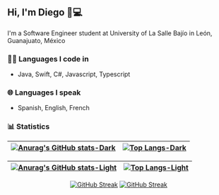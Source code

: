 ## Hi, I'm Diego 👋💻

<!--
**diegoal3mx/diegoal3mx** is a ✨ _special_ ✨ repository because its `README.md` (this file) appears on your GitHub profile.

Here are some ideas to get you started:

- 🔭 I’m currently working on ...
- 🌱 I’m currently learning ...
- 👯 I’m looking to collaborate on ...
- 🤔 I’m looking for help with ...
- 💬 Ask me about ...
- 📫 How to reach me: ...
- 😄 Pronouns: ...
- ⚡ Fun fact: ...
-->

<!-- [![Harlok's wakatime stats](https://github-readme-stats.vercel.app/api/wakatime?username=diegoal3mx)](https://github.com/anuraghazra/github-readme-stats)-->
I'm a Software Engineer student at University of La Salle Bajío in León, Guanajuato, México

### 👨‍💻 Languages I code in
  * Java, Swift, C#, Javascript, Typescript
 
### 🌐 Languages I speak
  * Spanish, English, French
 
### 📊 Statistics

<div align="left" ><a href="https://github.com/diegoal3mx#gh-dark-mode-only">
  
| [![Anurag's GitHub stats-Dark](https://github-readme-stats.vercel.app/api?username=diegoal3mx&show_icons=true&hide_border=true&custom_title=My%20GitHub%20stats&theme=dark#gh-dark-mode-only)](https://github.com/anuraghazra/github-readme-stats#gh-dark-mode-only)|[![Top Langs-Dark](https://github-readme-stats.vercel.app/api/top-langs/?username=diegoal3mx&hide_border=true&theme=dark#gh-dark-mode-only)](https://github.com/anuraghazra/github-readme-stats#gh-dark-mode-only)  |
| - | - |
  
</a> 
<a href="https://github.com/diegoal3mx#gh-light-mode-only">
  
| [![Anurag's GitHub stats-Light](https://github-readme-stats.vercel.app/api?username=diegoal3mx&show_icons=true&hide_border=true&custom_title=My%20GitHub%20stats&theme=default#gh-light-mode-only)](https://github.com/anuraghazra/github-readme-stats#gh-light-mode-only)|[![Top Langs-Light](https://github-readme-stats.vercel.app/api/top-langs/?username=diegoal3mx&theme=default#gh-light-mode-only)](https://github.com/anuraghazra/github-readme-stats#gh-light-mode-only)  |
| - | - | 
 
</a></div>

<div align="center" >

[![GitHub Streak](https://streak-stats.demolab.com/?user=diegoal3mx&hide_border=true&theme=light&mode=weekly)](https://git.io/streak-stats#gh-light-mode-only)
[![GitHub Streak](https://streak-stats.demolab.com?user=diegoal3mx&theme=dark&hide_border=true&mode=weekly)](https://git.io/streak-stats#gh-dark-mode-only)
     
</div>
